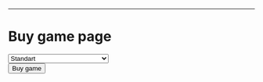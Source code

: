 <script type="text/javascript">
  let Money = 100
  
  
</script> 
<hr></hr>
<title>Buy game.com</title>
<h1>                   Buy game page</h1>
<div>
  <select>
    <option>Standart</option>
    <script type="text/javascript">
      Money -= 10
    </script>
  <option>With LAN game</option>
  <option>Wthis new levels</option>
  <option>Witn LAN game and new leves</option>
  </select>
</div>
<div>
  <button>Buy game</button>
  <script type="text/javascript">
    Money -= 0
    if (Money == 0){
    
    }
  </script>
</div>

